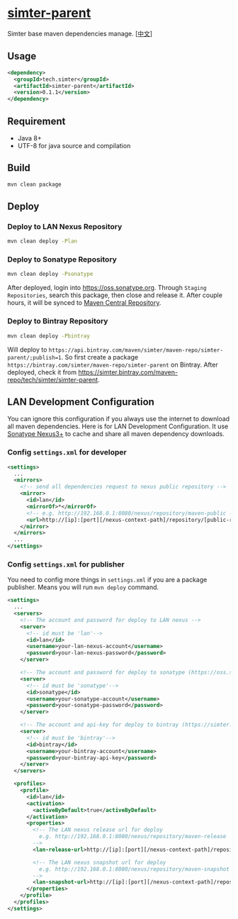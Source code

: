 # [simter-parent](https://github.com/simter/simter-parent)

Simter base maven dependencies manage. [[中文]]

## Usage

```xml
<dependency>
  <groupId>tech.simter</groupId>
  <artifactId>simter-parent</artifactId>
  <version>0.1.1</version>
</dependency>
```
## Requirement

- Java 8+
- UTF-8 for java source and compilation

## Build

```bash
mvn clean package
```

## Deploy

### Deploy to LAN Nexus Repository

```bash
mvn clean deploy -Plan
```

### Deploy to Sonatype Repository

```bash
mvn clean deploy -Psonatype
```

After deployed, login into <https://oss.sonatype.org>. Through `Staging Repositories`, search this package, 
then close and release it. After couple hours, it will be synced 
to [Maven Central Repository](http://repo1.maven.org/maven2/tech/simter/simter-parent).

### Deploy to Bintray Repository

```bash
mvn clean deploy -Pbintray
```

Will deploy to `https://api.bintray.com/maven/simter/maven-repo/simter-parent/;publish=1`.
So first create a package `https://bintray.com/simter/maven-repo/simter-parent` on Bintray.
After deployed, check it from <https://simter.bintray.com/maven-repo/tech/simter/simter-parent>.

## LAN Development Configuration 

You can ignore this configuration if you always use the internet to download all maven dependencies.
Here is for LAN Development Configuration. It use [Sonatype Nexus3+] to cache and share all maven dependency downloads.

### Config `settings.xml` for developer

```xml
<settings>
  ...
  <mirrors>
    <!-- send all dependencies request to nexus public repository -->
    <mirror>
      <id>lan</id>
      <mirrorOf>*</mirrorOf>
      <!-- e.g. http://192.168.0.1:8080/nexus/repository/maven-public -->
      <url>http://[ip]:[port][/nexus-context-path]/repository/[public-repository-name]</url>
    </mirror>
  </mirrors>
  ...
</settings>
```

### Config `settings.xml` for publisher

You need to config more things in `settings.xml` if you are a package publisher. 
Means you will run `mvn deploy` command.

```xml
<settings>
  ...
  <servers>
    <!-- The account and password for deploy to LAN nexus -->
    <server>
      <!-- id must be 'lan'-->
      <id>lan</id>
      <username>your-lan-nexus-account</username>
      <password>your-lan-nexus-password</password>
    </server>

    <!-- The account and password for deploy to sonatype (https://oss.sonatype.org) -->
    <server>
      <!-- id must be 'sonatype'-->
      <id>sonatype</id>
      <username>your-sonatype-account</username>
      <password>your-sonatype-password</password>
    </server>

    <!-- The account and api-key for deploy to bintray (https://simter.bintray.com/maven-repo) -->
    <server>
      <!-- id must be 'bintray'-->
      <id>bintray</id>
      <username>your-bintray-account</username>
      <password>your-bintray-api-key</password>
    </server>
  </servers>

  <profiles>
    <profile>
      <id>lan</id>
      <activation>
        <activeByDefault>true</activeByDefault>
      </activation>
      <properties>
        <!-- The LAN nexus release url for deploy
          e.g. http://192.168.0.1:8080/nexus/repository/maven-release
        -->
        <lan-release-url>http://[ip]:[port][/nexus-context-path]/repository/[release-repository-name]</lan-release-url>

        <!-- The LAN nexus snapshot url for deploy
          e.g. http://192.168.0.1:8080/nexus/repository/maven-snapshot
        -->
        <lan-snapshot-url>http://[ip]:[port][/nexus-context-path]/repository/[snapshot-repository-name]</lan-snapshot-url>
      </properties>
    </profile>
  </profiles>
</settings>
```

[Sonatype Nexus3+]: http://www.sonatype.org/nexus
[中文]: https://github.com/simter/simter-parent/blob/master/docs/README.zh-cn.md